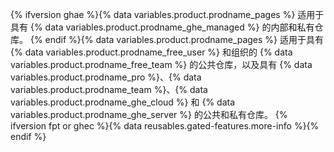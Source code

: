 {% ifversion ghae %}{% data variables.product.prodname_pages %} 适用于具有 {% data variables.product.prodname_ghe_managed %} 的内部和私有仓库。 {% endif %}{% data variables.product.prodname_pages %} 适用于具有 {% data variables.product.prodname_free_user %} 和组织的 {% data variables.product.prodname_free_team %} 的公共仓库，以及具有 {% data variables.product.prodname_pro %}、{% data variables.product.prodname_team %}、{% data variables.product.prodname_ghe_cloud %} 和 {% data variables.product.prodname_ghe_server %} 的公共和私有仓库。 {% ifversion fpt or ghec %}{% data reusables.gated-features.more-info %}{% endif %}
